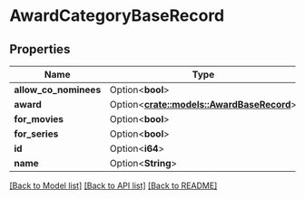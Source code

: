 # AwardCategoryBaseRecord

## Properties

Name | Type | Description | Notes
------------ | ------------- | ------------- | -------------
**allow_co_nominees** | Option<**bool**> |  | [optional]
**award** | Option<[**crate::models::AwardBaseRecord**](AwardBaseRecord.md)> |  | [optional]
**for_movies** | Option<**bool**> |  | [optional]
**for_series** | Option<**bool**> |  | [optional]
**id** | Option<**i64**> |  | [optional]
**name** | Option<**String**> |  | [optional]

[[Back to Model list]](../README.md#documentation-for-models) [[Back to API list]](../README.md#documentation-for-api-endpoints) [[Back to README]](../README.md)


